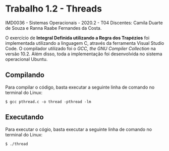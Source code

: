 # Trabalho 1.2 - Threads

IMD0036 - Sistemas Operacionais - 2020.2 - T04
Discentes: Camila Duarte de Souza e Ranna Raabe Fernandes da Costa.

O exercício de **Integral Definida utilizando a Regra dos Trapézios** foi implementada utilizando a linguagem C, através da ferramenta Visual Studio Code.
O compilador utilizado foi o _GCC, the GNU Compiler Collection_ na versão 10.2.
Além disso, toda a implementação foi desenvolvida no sistema operacional Ubuntu.

## Compilando
Para compilar o código, basta executar a seguinte linha de comando no terminal do Linux:

``` 
$ gcc pthread.c -o thread -pthread -lm
``` 
## Executando
Para executar o cógio, basta executar a seguinte linha de comando no terminal do Linux:

``` 
$ ./thread
``` 
